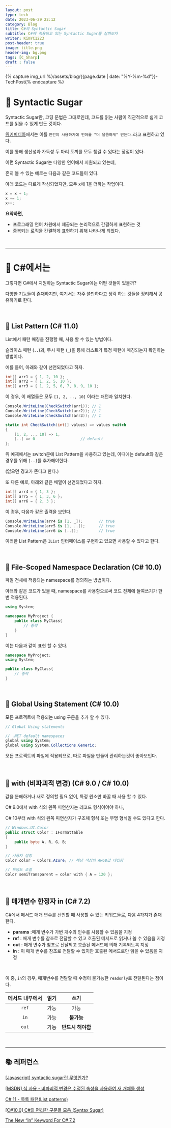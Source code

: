 ```yaml
---
layout: post
type: tech
date: 2023-06-29 22:12
category: Blog
title: C#의 Syntactic Sugar
subtitle: C#에 적용되고 있는 Syntactic Sugar를 살펴보자
writer: KimYC1223
post-header: true
image: title.png
header-img: bg.png
tags: [C_Sharp]
draft : false
---
```


{% capture img_url %}/assets/blog/{{page.date | date: "%Y-%m-%d"}}-TechPost{% endcapture %}

# 🔸 Syntactic Sugar

Syntactic Sugar란, 코딩 문법은 그대로인데, 코드를 읽는 사람이 직관적으로 쉽게 코드를 읽을 수 있게 만든 것이다.

[위키피디아](https://en.wikipedia.org/wiki/Syntactic_sugar)에서는 이를 `인간이 사용하기에 언어를 "더 달콤하게" 만든다.`라고 표현하고 있다.

이를 통해 생산성과 가독성 두 마리 토끼를 모두 챙길 수 있다는 장점이 있다.

이런 Syntactic Sugar는 다양한 언어에서 지원되고 있는데,

흔히 볼 수 있는 예로는 다음과 같은 코드들이 있다.

아래 코드는 다르게 작성되었지만, 모두 x에 1을 더하는 작업이다.

``` c
x = x + 1;
x += 1;
x++;
```

**요약하면,**

<ul>
<li>프로그래밍 언어 차원에서 제공되는 논리적으로 간결하게 표현하는 것</li>
<li>중복되는 로직을 간결하게 표현하기 위해 나타나게 되었다.</li>
</ul>

<br>

---

# 🔸 C#에서는

그렇다면 C#에서 지원하는 Syntactic Sugar에는 어떤 것들이 있을까?

다양한 기능들이 존재하지만, 여기서는 자주 쓸만하다고 생각 하는 것들을 정리해서 공유하기로 한다.

<br>

## 🔹 List Pattern (C# 11.0)

List에서 패턴 매칭을 진행할 때, 사용 할 수 있는 방법이다.

슬라이스 패턴 (`..`)과, 무시 패턴 (`_`)을 통해 리스트가 특정 패턴에 매칭되는지 확인하는 방법이다.

예를 들어, 아래와 같이 선언되었다고 하자.

``` cs
int[] arr1 = { 1, 2, 10 };
int[] arr2 = { 1, 2, 5, 10 };
int[] arr3 = { 1, 2, 5, 6, 7, 8, 9, 10 };
```

이 경우, 이 배열들은 모두 `[1, 2, .., 10]` 이라는 패턴과 일치한다.

``` cs
Console.WriteLine(CheckSwitch(arr1)); // 1
Console.WriteLine(CheckSwitch(arr2)); // 1
Console.WriteLine(CheckSwitch(arr3)); // 1

static int CheckSwitch(int[] values) => values switch
{
    [1, 2, .., 10] => 1,
    [..] => 0                    // default
};
```

위 예제에서는 switch문에 List Pattern을 사용하고 있는데, 이때에는 default와 같은 경우를 위해 `[..]`를 추가해야한다.

(없으면 경고가 뜬다고 한다.)

또 다른 예로, 아래와 같은 배열이 선언되었다고 하자.

``` cs
int[] arr4 = { 1, 3 };
int[] arr5 = { 1, 3, 6 };
int[] arr6 = { 2, 3 };
```

이 경우, 다음과 같은 출력을 보인다.

``` cs
Console.WriteLine(arr4 is [1, _]);       // true
Console.WriteLine(arr5 is [1, ..]);      // true
Console.WriteLine(arr6 is [..]);         // true
```

이러한 List Pattern은 `IList` 인터페이스를 구현하고 있으면 사용할 수 있다고 한다.

<br>

## 🔹 File-Scoped Namespace Declaration (C# 10.0)

파일 전체에 적용되는 namespace를 정의하는 방법이다.

아래와 같은 코드가 있을 때, namespace를 사용함으로써 코드 전체에 들여쓰기가 한 번 적용된다.

``` cs
using System;

namespace MyProject {
    public class MyClass{
        // 중략
    }
}
```

이는 다음과 같이 표현 할 수 있다.

``` cs
namespace MyProject;
using System;

public class MyClass{
    // 중략
}
```

<br>

## 🔹 Global Using Statement (C# 10.0)

모든 프로젝트에 적용되는 using 구문을 추가 할 수 있다.

``` cs
// Global Using statements

// .NET default namespaces
global using System;
global using System.Collections.Generic;
```

모든 프로젝트의 파일에 적용되므로, 따로 파일을 만들어 관리하는것이 좋아보인다.

<br>

## 🔹 with (비파괴적 변경) (C# 9.0 / C# 10.0)

값을 분해하거나 새로 정의할 필요 없이, 특정 원소만 바꿀 때 사용 할 수 있다.

C# 9.0에서 with 식의 왼쪽 피연산자는 레코드 형식이어야 하나, 

C# 10부터 with 식의 왼쪽 피연산자가 구조체 형식 또는 무명 형식일 수도 있다고 한다.

``` cs
// Windows.UI.Color
public struct Color : IFormattable
{
    public byte A, R, G, B;
}

// 사용자 설정
Color color = Colors.Azure; // 해당 색상의 ARGB값 대입됨

// 투명도 조절
Color semiTransparent = color with { A = 120 };
```

<br>

## 🔹 매개변수 한정자 in (C# 7.2)

C#에서 메서드 매개 변수를 선언할 때 사용할 수 있는 키워드들로, 다음 4가지가 존재한다.

* **params** :매개 변수가 가변 개수의 인수를 사용할 수 있음을 지정
* **ref** : 매개 변수를 참조로 전달할 수 있고 호출된 메서드로 읽거나 쓸 수 있음을 지정
* **out** : 매개 변수가 참조로 전달되고 호출된 메서드에 의해 기록되도록 지정
* **in** : 이 매개 변수를 참조로 전달할 수 있지만 호출된 메서드로만 읽을 수 있음을 지정

<br>

이 중, `in`의 경우, 매개변수를 전달할 때 수정이 불가능한 `readonly`로 전달된다는 점이다.

| 메서드 내부에서 | 읽기 |       쓰기       |
|:--------------:|:---:|:----------------:|
| `ref`          | 가능 | 가능             |
| `in`           | 가능 | **불가능**       |
| `out`          | 가능 | **반드시 해야함** |

<Br>

---

## 📚 레퍼런스

[[Javascript] syntactic sugar란 무엇인가?](https://blog.naver.com/magnking/220956399657)

[[MSDN] 식 사용 - 비파괴적 변경은 수정된 속성을 사용하여 새 개체를 생성](https://learn.microsoft.com/ko-kr/dotnet/csharp/language-reference/operators/with-expression)

[C# 11 - 목록 패턴(List patterns)](https://www.sysnet.pe.kr/2/0/13112)

[[C#10.0] C#의 편리한 구문들 모음 (Syntax Sugar)](https://karupro.tistory.com/89)

[The New “in” Keyword For C# 7.2](https://dotnetcoretutorials.com/new-keyword-c-7-2/)

<br>
<br>